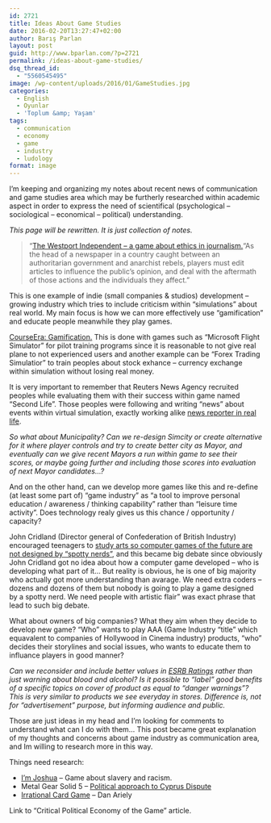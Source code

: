 ```yaml
---
id: 2721
title: Ideas About Game Studies
date: 2016-02-20T13:27:47+02:00
author: Barış Parlan
layout: post
guid: http://www.bparlan.com/?p=2721
permalink: /ideas-about-game-studies/
dsq_thread_id:
  - "5560545495"
image: /wp-content/uploads/2016/01/GameStudies.jpg
categories:
  - English
  - Oyunlar
  - 'Toplum &amp; Yaşam'
tags:
  - communication
  - economy
  - game
  - industry
  - ludology
format: image
---
```

<div class="ttr_start">
</div>

I&#8217;m keeping and organizing my notes about recent news of communication and game studies area which may be furtherly researched within academic aspect in order to express the need of scientifical (psychological &#8211; sociological &#8211; economical &#8211; political) understanding.

_This page will be rewritten. It is just collection of notes._

> &#8220;<a href="http://www.pcgamer.com/the-westport-independent-is-a-game-about-ethics-in-journalism/" target="_blank">The Westport Independent &#8211; a game about ethics in journalism.</a>&#8220;As the head of a newspaper in a country caught between an authoritarian government and anarchist rebels, players must edit articles to influence the public&#8217;s opinion, and deal with the aftermath of those actions and the individuals they affect.&#8221;

This is one example of indie (small companies & studios) development &#8211; growing industry which tries to include criticism within &#8220;simulations&#8221; about real world. My main focus is how we can more effectively use &#8220;gamification&#8221; and educate people meanwhile they play games.

<a href="https://www.coursera.org/course/gamification" target="_blank">CourseEra: Gamification.</a> This is done with games such as &#8220;Microsoft Flight Simulator&#8221; for pilot training programs since it is reasonable to not give real plane to not experienced users and another example can be &#8220;Forex Trading Simulatior&#8221; to train peoples about stock exhance &#8211; currency exchange within simulation without losing real money.

It is very important to remember that Reuters News Agency recruited peoples while evaluating them with their success within game named &#8220;Second Life&#8221;. Those peoples were following and writing &#8220;news&#8221; about events within virtual simulation, exactly working alike <a href="https://www.wpi.edu/Pubs/E-project/Available/E-project-042508-110453/unrestricted/Cosmin_Tudor_MQP.pdf" target="_blank">news reporter in real life</a>.

_So what about Municipality? Can we re-design Simcity or create alternative for it where player controls and try to create better city as Mayor, and eventually can we give recent Mayors a run within game to see their scores, or maybe going further and including those scores into evaluation of next Mayor candidates&#8230;?_

And on the other hand, can we develop more games like this and re-define (at least some part of) &#8220;game industry&#8221; as &#8220;a tool to improve personal education / awareness / thinking capability&#8221; rather than &#8220;leisure time activity&#8221;. Does technology realy gives us this chance / opportunity / capacity?

John Cridland (Director general of Confederation of British Industry) encouraged teenagers to <a href="http://www.independent.co.uk/news/education/education-news/john-cridland-encourage-teenagers-to-study-arts-so-computer-games-of-the-future-are-not-designed-by-spotty-nerds-says-cbi-boss-10452182.html" target="_blank">study arts so computer games of the future are not designed by &#8220;spotty nerds&#8221;</a>, and this became big debate since obviously John Cridland got no idea about how a computer game developed &#8211; who is developing what part of it&#8230; But reality is obvious, he is one of big majority who actually got more understanding than avarage. We need extra coders &#8211; dozens and dozens of them but nobody is going to play a game designed by a spotty nerd. We need people with artistic flair&#8221; was exact phrase that lead to such big debate.

What about owners of big companies? What they aim when they decide to develop new game? &#8220;Who&#8221; wants to play AAA (Game Industry &#8220;title&#8221; which equavalent to companies of Hollywood in Cinema industry) products, &#8220;who&#8221; decides their storylines and social issues, who wants to educate them to influance players in good manner?

_Can we reconsider and include better values in <a href="http://www.esrb.org" target="_blank">ESRB Ratings</a> rather than just warning about blood and alcohol? Is it possible to &#8220;label&#8221; good benefits of a specific topics on cover of product as equal to &#8220;danger warnings&#8221;? This is very similar to products we see everyday in stores. Difference is, not for &#8220;advertisement&#8221; purpose, but informing audience and public._

Those are just ideas in my head and I&#8217;m looking for comments to understand what can I do with them&#8230; This post became great explanation of my thoughts and concerns about game industry as communication area, and Im willing to research more in this way.

Things need research:

  * <a href="http://www.imjoshua.net/" target="_blank">I&#8217;m Joshua</a> &#8211; Game about slavery and racism.
  * Metal Gear Solid 5 &#8211; <a href="https://www.youtube.com/watch?v=BtExKAImiAo" target="_blank">Political approach to Cyprus Dispute</a>
  * <a href="https://www.kickstarter.com/projects/53020943/dan-arielys-irrational-card-game" target="_blank">Irrational Card Game</a> &#8211; Dan Ariely

Link to &#8220;Critical Political Economy of the Game&#8221; article.

<div class="ttr_end">
</div>